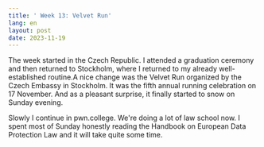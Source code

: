 ```yaml
---
title: ' Week 13: Velvet Run'
lang: en
layout: post
date: 2023-11-19
---
```


The week started in the Czech Republic. I attended a graduation ceremony and then returned to Stockholm, where I returned to my already well-established routine.<!-- more -->A nice change was the Velvet Run organized by the Czech Embassy in Stockholm. It was the fifth annual running celebration on 17 November. And as a pleasant surprise, it finally started to snow on Sunday evening. 

Slowly I continue in pwn.college. We're doing a lot of law school now. I spent most of Sunday honestly reading the Handbook on European Data Protection Law and it will take quite some time.
